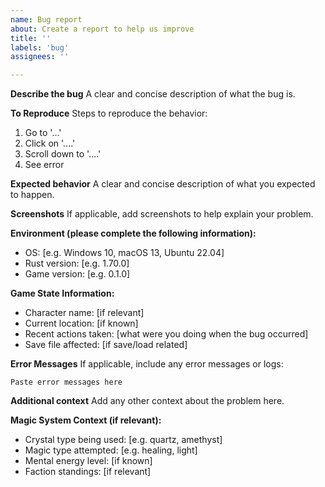 ```yaml
---
name: Bug report
about: Create a report to help us improve
title: ''
labels: 'bug'
assignees: ''

---
```


**Describe the bug**
A clear and concise description of what the bug is.

**To Reproduce**
Steps to reproduce the behavior:
1. Go to '...'
2. Click on '....'
3. Scroll down to '....'
4. See error

**Expected behavior**
A clear and concise description of what you expected to happen.

**Screenshots**
If applicable, add screenshots to help explain your problem.

**Environment (please complete the following information):**
 - OS: [e.g. Windows 10, macOS 13, Ubuntu 22.04]
 - Rust version: [e.g. 1.70.0]
 - Game version: [e.g. 0.1.0]

**Game State Information:**
 - Character name: [if relevant]
 - Current location: [if known]
 - Recent actions taken: [what were you doing when the bug occurred]
 - Save file affected: [if save/load related]

**Error Messages**
If applicable, include any error messages or logs:
```
Paste error messages here
```

**Additional context**
Add any other context about the problem here.

**Magic System Context (if relevant):**
 - Crystal type being used: [e.g. quartz, amethyst]
 - Magic type attempted: [e.g. healing, light]
 - Mental energy level: [if known]
 - Faction standings: [if relevant]